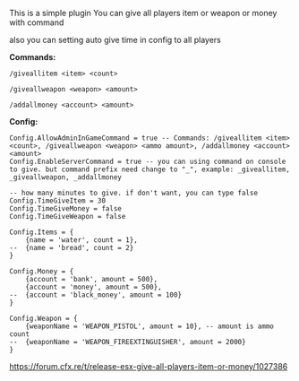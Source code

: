 This is a simple plugin
You can give all players item or weapon or money with command

also you can setting auto give time in config to all players

**Commands:**
```
/giveallitem <item> <count>

/giveallweapon <weapon> <amount>

/addallmoney <account> <amount>
```

**Config:**
```
Config.AllowAdminInGameCommand = true -- Commands: /giveallitem <item> <count>, /giveallweapon <weapon> <ammo amount>, /addallmoney <account> <amount>
Config.EnableServerCommand = true -- you can using command on console to give. but command prefix need change to "_", example: _giveallitem, _giveallweapon, _addallmoney

-- how many minutes to give. if don't want, you can type false
Config.TimeGiveItem = 30
Config.TimeGiveMoney = false 
Config.TimeGiveWeapon = false

Config.Items = {
	{name = 'water', count = 1},
--	{name = 'bread', count = 2}
}

Config.Money = {
	{account = 'bank', amount = 500},
 	{account = 'money', amount = 500},
--	{account = 'black_money', amount = 100}
}

Config.Weapon = {
	{weaponName = 'WEAPON_PISTOL', amount = 10}, -- amount is ammo count
--	{weaponName = 'WEAPON_FIREEXTINGUISHER', amount = 2000}
}
```

https://forum.cfx.re/t/release-esx-give-all-players-item-or-money/1027386
